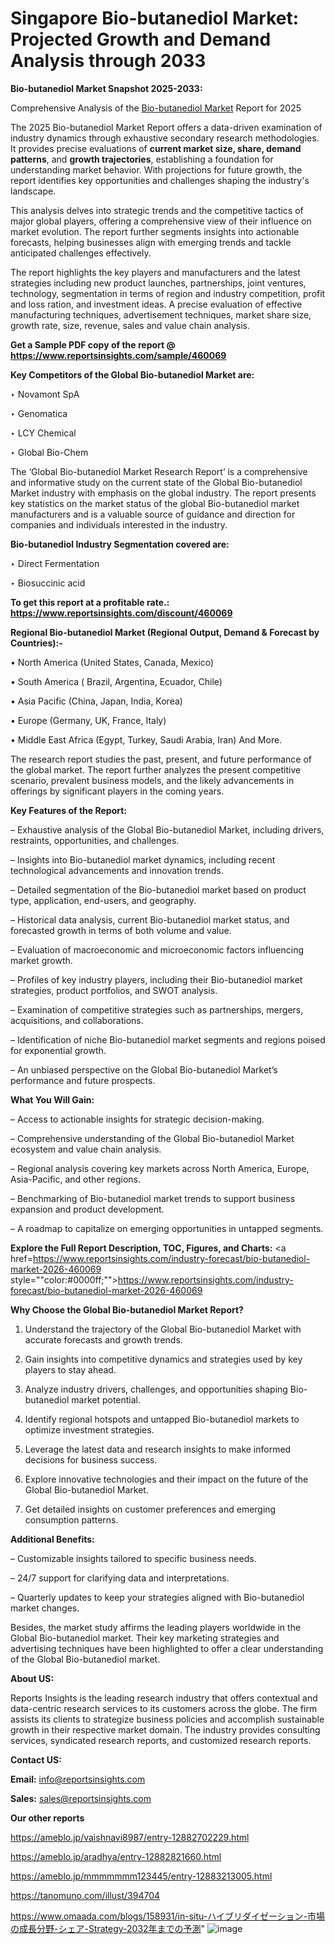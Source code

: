 # Singapore Bio-butanediol Market: Projected Growth and Demand Analysis through 2033

<strong>Bio-butanediol Market Snapshot 2025-2033:</strong>

Comprehensive Analysis of the <a href=https://www.reportsinsights.com/sample/460069>Bio-butanediol Market</a> Report for 2025

The 2025 Bio-butanediol Market Report offers a data-driven examination of industry dynamics through exhaustive secondary research methodologies. It provides precise evaluations of <strong>current market size, share, demand patterns</strong>, and <strong>growth trajectories</strong>, establishing a foundation for understanding market behavior. With projections for future growth, the report identifies key opportunities and challenges shaping the industry's landscape.

This analysis delves into strategic trends and the competitive tactics of major global players, offering a comprehensive view of their influence on market evolution. The report further segments insights into actionable forecasts, helping businesses align with emerging trends and tackle anticipated challenges effectively.

The report highlights the key players and manufacturers and the latest strategies including new product launches, partnerships, joint ventures, technology, segmentation in terms of region and industry competition, profit and loss ration, and investment ideas. A precise evaluation of effective manufacturing techniques, advertisement techniques, market share size, growth rate, size, revenue, sales and value chain analysis.

<strong>Get a Sample PDF copy of the report @ <a href=https://www.reportsinsights.com/sample/460069 style=color:#0000ff;>https://www.reportsinsights.com/sample/460069</a></strong>

<strong>Key Competitors of the Global Bio-butanediol Market are:</strong>

‣ Novamont SpA

‣ Genomatica

‣ LCY Chemical

‣ Global Bio-Chem

The ‘Global Bio-butanediol Market Research Report’ is a comprehensive and informative study on the current state of the Global Bio-butanediol Market industry with emphasis on the global industry. The report presents key statistics on the market status of the global Bio-butanediol market manufacturers and is a valuable source of guidance and direction for companies and individuals interested in the industry.

<strong>Bio-butanediol Industry Segmentation covered are:</strong>

‣ Direct Fermentation

‣ Biosuccinic acid

<strong>To get this report at a profitable rate.: <a href=https://www.reportsinsights.com/discount/460069 style=color:#0000ff;>https://www.reportsinsights.com/discount/460069</a></strong>

<strong>Regional Bio-butanediol Market (Regional Output, Demand &amp; Forecast by Countries):-</strong>

• North America (United States, Canada, Mexico)

• South America ( Brazil, Argentina, Ecuador, Chile)

• Asia Pacific (China, Japan, India, Korea)

• Europe (Germany, UK, France, Italy)

• Middle East Africa (Egypt, Turkey, Saudi Arabia, Iran) And More.

The research report studies the past, present, and future performance of the global market. The report further analyzes the present competitive scenario, prevalent business models, and the likely advancements in offerings by significant players in the coming years.

<strong>Key Features of the Report:</strong>

– Exhaustive analysis of the Global Bio-butanediol Market, including drivers, restraints, opportunities, and challenges.

– Insights into Bio-butanediol market dynamics, including recent technological advancements and innovation trends.

– Detailed segmentation of the Bio-butanediol market based on product type, application, end-users, and geography.

– Historical data analysis, current Bio-butanediol market status, and forecasted growth in terms of both volume and value.

– Evaluation of macroeconomic and microeconomic factors influencing market growth.

– Profiles of key industry players, including their Bio-butanediol market strategies, product portfolios, and SWOT analysis.

– Examination of competitive strategies such as partnerships, mergers, acquisitions, and collaborations.

– Identification of niche Bio-butanediol market segments and regions poised for exponential growth.

– An unbiased perspective on the Global Bio-butanediol Market’s performance and future prospects.

<strong>What You Will Gain:</strong>

– Access to actionable insights for strategic decision-making.

– Comprehensive understanding of the Global Bio-butanediol Market ecosystem and value chain analysis.

– Regional analysis covering key markets across North America, Europe, Asia-Pacific, and other regions.

– Benchmarking of Bio-butanediol market trends to support business expansion and product development.

– A roadmap to capitalize on emerging opportunities in untapped segments.

<strong>Explore the Full Report Description, TOC, Figures, and Charts:</strong>
<a href=https://www.reportsinsights.com/industry-forecast/bio-butanediol-market-2026-460069 style=""color:#0000ff;"">https://www.reportsinsights.com/industry-forecast/bio-butanediol-market-2026-460069</a>

<strong>Why Choose the Global Bio-butanediol Market Report?</strong>

1. Understand the trajectory of the Global Bio-butanediol Market with accurate forecasts and growth trends.

2. Gain insights into competitive dynamics and strategies used by key players to stay ahead.

3. Analyze industry drivers, challenges, and opportunities shaping Bio-butanediol market potential.

4. Identify regional hotspots and untapped Bio-butanediol markets to optimize investment strategies.

5. Leverage the latest data and research insights to make informed decisions for business success.

6. Explore innovative technologies and their impact on the future of the Global Bio-butanediol Market.

7. Get detailed insights on customer preferences and emerging consumption patterns.

<strong>Additional Benefits:</strong>

– Customizable insights tailored to specific business needs.

– 24/7 support for clarifying data and interpretations.

– Quarterly updates to keep your strategies aligned with Bio-butanediol market changes.

Besides, the market study affirms the leading players worldwide in the Global Bio-butanediol market. Their key marketing strategies and advertising techniques have been highlighted to offer a clear understanding of the Global Bio-butanediol market.

<strong><strong>About US</strong>:</strong>

Reports Insights is the leading research industry that offers contextual and data-centric research services to its customers across the globe. The firm assists its clients to strategize business policies and accomplish sustainable growth in their respective market domain. The industry provides consulting services, syndicated research reports, and customized research reports.

<strong>Contact US:</strong>

<p class=><b>Email:</b> <a href=mailto:info@reportsinsights.com>info@reportsinsights.com</a></p>
<p class=><b>Sales:</b> <a href=mailto:sales@reportsinsights.com>sales@reportsinsights.com</a></p>

<strong>Our other reports</strong>

<a href=https://ameblo.jp/vaishnavi8987/entry-12882702229.html>https://ameblo.jp/vaishnavi8987/entry-12882702229.html</a>

<a href=https://ameblo.jp/aradhya/entry-12882821660.html>https://ameblo.jp/aradhya/entry-12882821660.html</a>

<a href=https://ameblo.jp/mmmmmmm123445/entry-12883213005.html>https://ameblo.jp/mmmmmmm123445/entry-12883213005.html</a>

<a href=https://tanomuno.com/illust/394704>https://tanomuno.com/illust/394704</a>

<a href=https://www.omaada.com/blogs/158931/in-situ-ハイブリダイゼーション-市場の成長分野-シェア-Strategy-2032年までの予測>https://www.omaada.com/blogs/158931/in-situ-ハイブリダイゼーション-市場の成長分野-シェア-Strategy-2032年までの予測</a>"
![image](https://github.com/user-attachments/assets/c3d739e7-53e2-43cb-91eb-e0210fe1471d)
